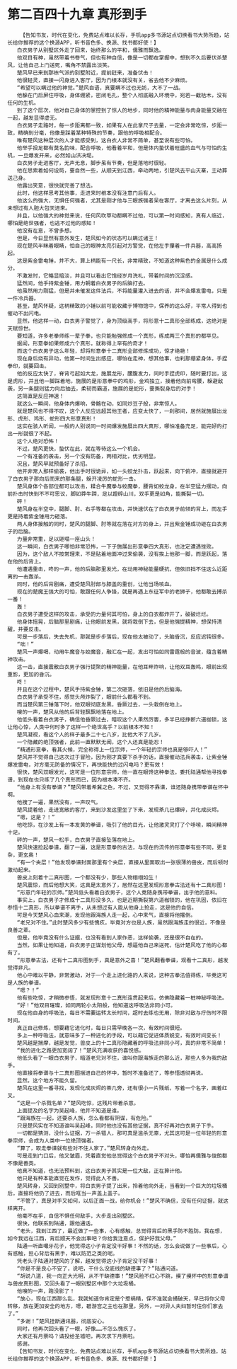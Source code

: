# 第二百四十九章 真形到手
        【告知书友，时代在变化，免费站点难以长存，手机app多书源站点切换看书大势所趋，站长给你推荐的这个换源APP，听书音色多、换源、找书都好使！】
       白衣男子从别墅区外走了回来，始终那么的平和，儒雅而飘逸。
       他双目有神，虽然带着书卷气，但也有种自信，像是一切都在掌握中，想到不久后要伏杀楚风，让他自己上门送死，嘴角不禁露出淡笑。
       楚风早已来到那栋气派的别墅附近，提前赶来，准备伏击！
       他很轻灵，直接一闪身进入客厅，因为门根本就没有关，省去他不少麻烦。
       “希望可以瞒过他的神觉。”楚风自语，真要瞒不过也无妨，大不了一战。
       他躲在门后屏住呼吸，身体绷紧，密闭毛孔，整个人彻底融入环境中，宛若一截枯木，没有任何的生机。
       到了这个层次，他对自己身体的掌控到了惊人的地步，同时他的精神能量与肉身能量交融在一起，越发显得虚无。
       白衣男子走路时，每一步距离都一致，如果有人在此拿尺子去量，一定会非常吃惊，步距一致，精确到分毫，他像是踩着某种特殊的节奏，跟他的呼吸相配合。
       唯有楚风这种层次的人才能感受到，这白衣人非常不简单，甚至说有些可怕。
       他举手投足都有莫名韵味，配合呼吸，他看着平和，但是体内蛰伏着旺盛的血气与可怕的生机，一旦爆发开来，必然如山洪决堤。
       白衣男子走进客厅，无声无息，脚步虽有节奏，但是落地时很轻。
       他在思索着如何设局，要自然一些，从顺天到江西，牵动两地，引楚风去平山灭寨，主动葬送己身。
       他露出笑意，很快就完善了想法。
       此时，他这样思考其他事，走进来时根本没有注意门后有人。
       他这么的强大，无惧任何强者，尤其是刚才他与三眼族强者呆在客厅，才离去这么片刻，从未想过有人胆大包天进来。
       并且，以他强大的神觉来说，任何风吹草动都瞒不过他，可以第一时间感知，真有人临近，哪怕是绝世强者，也逃不过他的感知！
       他没有在意，不曾多想。
       但是，今日显然有意外发生，楚风如今的状态可以瞒过诸王！
       现在楚风半眯着眼睛，怕自己的眼神太亮引起对方警觉，在他左手攥着一件兵器，高高扬起。
       这是紫金雷电锤，并不大，算上柄能有一尺长，非常精致，不知道这种紫色的金属是什么成分。
       不激发时，它略显暗淡，并且可以看出它饱经岁月洗礼，带着时间的沉淀感。
       猛然间，他手持紫金锤，用力朝着白衣男子的后脑打去。
       他虽然用力刚猛，但是并未催发这件法兵，不将能量灌入进去的话，并不会爆发雷电，只是一件冷兵器。
       甚至，楚风怀疑，这柄精致的小锤以前可能收藏于博物馆中，保养的这么好，平常人得到也催动不出闪电。
       显然，他这样一动，白衣男子警觉了，身为顶级高手，将形意十二真形全部练成，这绝对是天赋惊世。
       要知道，许多老拳师练一辈子拳，也只能勉强修成一个真形，练成两三个真形的都罕见。
       据闻，形意拳如果修成六个真形，就称得上罕有的奇才！
       而这个白衣男子这么年轻，却将形意拳十二真形全部修炼成功，惊才绝艳！
       现在身后烧有异动，他第一时间生出感应，哪怕在走神，想其他事，也刹那绷紧身体，手捏拳印，就要回击。
       他的反应太快了，脊背弓起如大龙，施展龙形，腰腹发力，同时手捏虎印，随时要打出，这是虎形，并且他一脚踩着地，施展的是形意拳中的鸡形，金鸡独立，接着他向前弯腰，躲避敌袭，另一条腿则猛力向后抽去，柔韧而霸道，施展的是蛇形，要撕裂身后的对手！
       这简直是反应神速！
       就这么一瞬间，他身体内爆响，骨骼在动，如同炒豆子般，非常惊人。
       就是楚风也不得不叹，这个人反应远超其他王者，应变太快了，一刹那间，居然就施展出龙形、虎形、鸡形、蛇形四大形意真形！
       这实在骇人听闻，一般的人别说同一时间爆发施展出四大真形，哪怕准备充足，能完好的打出一形就很了不起。
       这个人绝对恐怖！
       不过，楚风更快，蛰伏在此，就在等待这么一个机会。
       一个有准备的袭击，另一个没有防备，两相对比，优劣明显。
       况且，楚风早就预备好了杀招。
       他并非常人那样偷袭，他出手时很诡异，如一头蛟龙扑击，跃起来，向下俯冲，直接就避开了白衣男子那向后而来的那条腿，躲开凌厉的蛇形一击。
       楚风身体个各部位都可以攻击，糅合牛魔拳与蛟魔拳，腰背如蛟龙身，在半空猛力摆动，向前扑击时快到不不可思议，脚如莽牛蹄，足以蹬碎山川，双手更是如角，能撕裂一切。
       砰！
       楚风身在半空中，腿脚、肘、右手等都在攻击，并快速伏在了白衣男子前倾的背上，而左手更是持着紫金锤用力砸落。
       两人身体接触的同时，楚风的腿脚、肘等就在落在对方的身上，并且紫金锤成功砸在白衣男子的后脑。
       力量非常重，足以砸塌一座山头！
       这一瞬间，白衣男子哪怕非常恐怖，一下子施展出形意拳四大真形，也注定遭遇挫败。
       因为，这个敌人不按常理来，不是贴着地面冲过来偷袭，没有挨上他那一脚，而是跃起，落在他的后背上。
       他遭遇重击，咚的一声，他的后脑那里发光，在动用神秘能量硬抗，但依旧挡不住这么近距离的一击轰杀。
       同时，他的后背剧痛，遭受楚风肘部与膝盖的重创，让他当场咳血。
       现在的楚魔王强大的可怕，敢跟任何人争锋，就是再遇上东征军中的老狮子，他都敢去搏杀一番！
       轰！
       白衣男子遭受这样的攻击，承受的力量何其可怕，身上的白衣都炸开了，破破烂烂。
       他身体摇晃，后脑那里剧痛，让他眼前发黑，就将栽倒下去，但是他强提精神，想保持清醒，并要反击。
       可是一步落后，失去先机，那就是步步落后，现在他太被动了，头脑昏沉，反应迟钝很多。
       “咄！”
       楚风一声爆喝，动用牛魔音与蛟魔音，融汇在一起，发出可怕如同雷霆般的音波，蕴含着精神攻击。
       这一击，直接震散白衣男子强行提聚的精神能量，在他耳畔炸响，让他双耳轰鸣，眼前出现重影，更加的昏沉。
       咚！
       并且在这个过程中，楚风手持紫金锤，第二次砸落，依旧是他的后脑海。
       白衣男子承受不住，感觉头颅炸裂了，眼前什么都看不到。
       而当楚风第三锤落下时，他双眼彻底发黑，昏厥过去，一头栽倒在地上。
       嗖的一声，楚风从他的后背轻飘飘地落在地上。
       他低头看着白衣男子，确信他昏厥过去，暗叹这个人果然厉害，多半已经挣断六道枷锁，这让他心惊，人类中何时多了这样一个绝世高手？以前根本不知！
       楚风凝视，看这个人的样子最多二十七八岁，比他大不了几岁。
       一个隐藏的绝顶强者，此前一直默默无闻，这个人还真是能忍！
       “精通形意拳，看其火候，完全称得上一位宗师，一个年轻的宗师也真是够吓人！”
       楚风并不觉得自己这次过于冒险，因为刚才真要下杀手的话，直接催动法兵袭击，让紫金锤爆发雷电，对方毫无防备的情况下，再快能快的过闪电吗？更有效！
       很快，楚风双眼发光，这可是一位形意宗师，他一直在眼馋这种拳法，委托陆通帮他寻找拳谱，到现在也只练了几个真形而已，因为根本凑不齐。
       “他身上有没有拳谱？”楚风带着希冀之色，不过，又觉得不靠谱，谁还随身携带拳谱在怀中啊。
       他搜了一遍，果然没有，一声叹气。
       楚风提着他，走进宽敞的客厅，来到沙发这里坐了下来，发现茶几已爆碎，并化成灰烬。
       “嗯，这是？！”
       他吃惊，在沙发上有一本发黄的拳谱，吸引了他的目光，让他激灵灵打了个哆嗦，瞬间精神十足。
       砰的一声，楚风一松手，白衣男子直接坠落在地上。
       楚风快速捡起拳谱，翻了一遍，这是形意拳的古法，与现在的流传的形意拳有些不同，更复杂，更玄奥！
       “有一个夹层！”他发现拳谱封面那里有个夹层，直接从里面取出一张很薄的兽皮，而后顿时激动起来。
       兽皮上刻着十二真形图，一个都没有少，那些人物栩栩如生！
       楚风震惊，而后他想大笑，这真是太意外了，居然在这里发现形意拳古法还有十二真形图！
       “形意门年轻的宗师。”楚风低头看着白衣男子，这个人竟随身携带拳谱，出乎他的意料。
       事实上，白衣男子才修成十二真形没多久，也是近期撕裂第六道枷锁的，他在巩固，依旧在参悟十二真形，所以拳谱不离手，从未想过有人能从他身上抢走，这是他的自信。
       可是今天楚风心血来潮，发现他跟海族人走一起，心中来气，直接将他撂倒。
       “老兄对不住。”此时楚风多少有些愧疚，毕竟对方也是人族，虽然跟海族走的很近，不像是良善之辈。
       但是，他毕竟没有什么证据，也没有看到人家作恶，这样偷袭，还是很不自在的。
       当然，如果让他知道，白衣男子正谋划他父母，想逼他自己来送死，估计楚风吃了他的心都有了。
       “形意拳古法，还有十二真形图到手，真是意外之喜！”楚风翻看拳谱，观看十二真形，越发觉得非凡。
       他心中难以平静，非常激动，对于一个走上进化路的人来说，这种古拳法值得练，毕竟这可是人族的拳谱。
       “嗯？！”
       他有些吃惊，才稍微参悟，就发现形意十二真形连贯起来后，仿佛隐藏着一桩神秘呼吸法。
       “好！”他双目璀璨，如同两轮小太阳般，他知道这呼吸法非同小可。
       现在他自身的呼吸法，每日不需要运转太长时间，超时去练也无用，除非对敌与疗伤时不限时间。
       真正自己修炼，想要藉它进化时，每日只需早晚各一次，有效时间很短。
       多上一种呼吸法，就意味多了一种进化的手段，可以藉它促进体质蜕变，有效时间变长！
       楚风越是揣摩，越是发觉，兽皮上的十二真形隐藏着的呼吸法非同小可，真的非常不简单！
       “我的进化之路更加宽阔了！”楚风充满收获的喜悦感。
       他低头看了一眼白衣男子，暗道老兄对不住，谁叫你跟海族走的那么近，那些人多为我的敌手。
       他直接将拳谱与十二真形图揣进自己的怀中，暂时不准备还了，等参悟透彻再说。
       显然，这个地方不能久留。
       楚风在这里一番寻找，发现化成灰烬的茶几旁，还有很小一片残纸，写着一个名字，画着红叉。
       “这是一个杀戮名单？”楚风吃惊，这残片带着杀意。
       上面提及的名字为吴起峰，他并不知道是谁。
       “跟海族在一起，还要杀人族，怎么看都有阴谋，有危险。”
       只是楚风实在不知道谁叫吴起峰，同时他也没有其他证据，真不好再对白衣男子下手。
       一切都是猜测，没什么证据，万一杀错人，那可真是滥杀无辜，尤其这可是一位年轻的形意拳宗师，会成为人类中一位绝顶强者。
       “算了，取走拳谱就有些对不住人家了。”楚风转身向外走。
       可是走到门口后，他又皱眉，凭着直觉他总觉得这个白衣男子不对头，哪怕再儒雅与俊朗都不像是善类。
       他真不知道，也无法预料到，这白衣男子其实是一位大敌，正在算计他。
       他只是有种本能直觉在发作，觉得此人不善。
       楚风转身，又回到别墅中，将白衣男子提了出来，拎着他向外走，当看到一个巨大的垃圾桶后，直接将他扔了进去，而后哐当一声盖上盖子。
       “不管了，真是对手又如何，以后正面一战，给你机会！”楚风不确信，没有任何证据，就这样离开。
       他毫不在乎，自信不惧任何敌手，大步走出别墅区。
       很快，他联系到陆通，跟他通话。
       “老头，我到江西了，最近做了一些事，心有感触，总觉得背后的黑手防不胜防。我在想，如今我远在江西，背后顺天不会出事吧？你给我注意点，保护好我父母。”
       陆通一听直嘬牙花子，他觉得这小子肯定没干好事！不然的话，怎么会说做了一些事后，心有感触，担心背后有黑手，难以防范之类的呢。
       凭老头子陆通对楚风的了解，越发觉得这小子肯定没干好事！
       “你是不是良心不安了，说吧，干什么没底线的缺德事了？”陆通问道。
       “胡说八道，我一向正大光明，从不干缺德事！”楚风脸不红心不跳，摸了摸怀中的形意拳谱与兽皮真形图，又回头看了一眼别墅区中那个大垃圾桶。
       他嗖的一声，跑没影了！
       “放心，现在江西那么乱，我就知道你肯定是个惹祸精，保不准就会捅破天，早已将你父母转移，放在更加安全的地方，嗯，碧游宫之主也在那里。另外，一对异人夫妇暂时住你们家去了。”
       “多谢！”楚风挂断通讯器，彻底安心。
       同时，他再次回头看了一眼，好像……不怎么愧疚了。
       大家还有月票吗？请投给圣墟吧，再次求下月票啦。
       感谢。
       【告知书友，时代在变化，免费站点难以长存，手机app多书源站点切换看书大势所趋，站长给你推荐的这个换源APP，听书音色多、换源、找书都好使！】